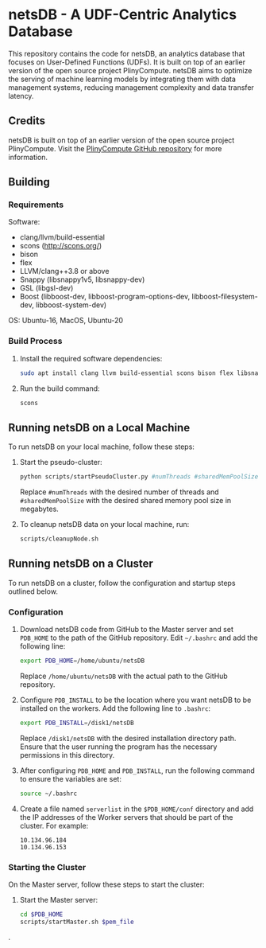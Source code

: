 # netsDB - A UDF-Centric Analytics Database

This repository contains the code for netsDB, an analytics database that focuses on User-Defined Functions (UDFs). It is built on top of an earlier version of the open source project PlinyCompute. netsDB aims to optimize the serving of machine learning models by integrating them with data management systems, reducing management complexity and data transfer latency.

## Credits

netsDB is built on top of an earlier version of the open source project PlinyCompute. Visit the [PlinyCompute GitHub repository](https://github.com/riceplinygroup/plinycompute) for more information.

## Building

### Requirements

Software:
- clang/llvm/build-essential
- scons (http://scons.org/)
- bison
- flex
- LLVM/clang++3.8 or above
- Snappy (libsnappy1v5, libsnappy-dev)
- GSL (libgsl-dev)
- Boost (libboost-dev, libboost-program-options-dev, libboost-filesystem-dev, libboost-system-dev)

OS: Ubuntu-16, MacOS, Ubuntu-20

### Build Process

1. Install the required software dependencies:

   ```bash
   sudo apt install clang llvm build-essential scons bison flex libsnappy1v5 libsnappy-dev libgsl-dev libboost-dev libboost-program-options-dev libboost-filesystem-dev libboost-system-dev
   ```

2. Run the build command:

   ```bash
   scons
   ```

## Running netsDB on a Local Machine

To run netsDB on your local machine, follow these steps:

1. Start the pseudo-cluster:

   ```bash
   python scripts/startPseudoCluster.py #numThreads #sharedMemPoolSize (MB)
   ```

   Replace `#numThreads` with the desired number of threads and `#sharedMemPoolSize` with the desired shared memory pool size in megabytes.

2. To cleanup netsDB data on your local machine, run:

   ```bash
   scripts/cleanupNode.sh
   ```

## Running netsDB on a Cluster

To run netsDB on a cluster, follow the configuration and startup steps outlined below.

### Configuration

1. Download netsDB code from GitHub to the Master server and set `PDB_HOME` to the path of the GitHub repository. Edit `~/.bashrc` and add the following line:

   ```bash
   export PDB_HOME=/home/ubuntu/netsDB
   ```

   Replace `/home/ubuntu/netsDB` with the actual path to the GitHub repository.

2. Configure `PDB_INSTALL` to be the location where you want netsDB to be installed on the workers. Add the following line to `.bashrc`:

   ```bash
   export PDB_INSTALL=/disk1/netsDB
   ```

   Replace `/disk1/netsDB` with the desired installation directory path. Ensure that the user running the program has the necessary permissions in this directory.

3. After configuring `PDB_HOME` and `PDB_INSTALL`, run the following command to ensure the variables are set:

   ```bash
   source ~/.bashrc
   ```

4. Create a file named `serverlist` in the `$PDB_HOME/conf` directory and add the IP addresses of the Worker servers that should be part of the cluster. For example:

   ```
   10.134.96.184
   10.134.96.153
   ```

### Starting the Cluster

On the Master server, follow these steps to start the cluster:

1. Start the Master server:

   ```bash
   cd $PDB_HOME
   scripts/startMaster.sh $pem_file

.

